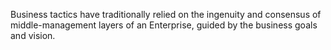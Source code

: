 Business tactics have traditionally relied on the ingenuity and consensus of 
middle-management layers of an Enterprise, guided by the business goals and vision.

